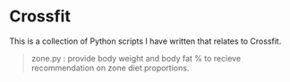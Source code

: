 # Crossfit

This is a collection of Python scripts I have written that relates to Crossfit.

> zone.py : provide body weight and body fat % to recieve recommendation on zone diet proportions.